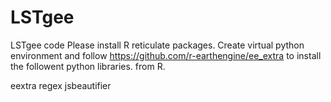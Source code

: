 # LSTgee
LSTgee code 
Please install R reticulate packages.
Create virtual python environment and follow https://github.com/r-earthengine/ee_extra to install the followent python libraries. 
from R.

eextra
regex
jsbeautifier


